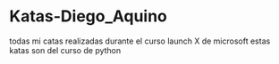 # Katas-Diego_Aquino
todas mi catas realizadas durante el curso launch X de microsoft
estas katas son del curso de python
